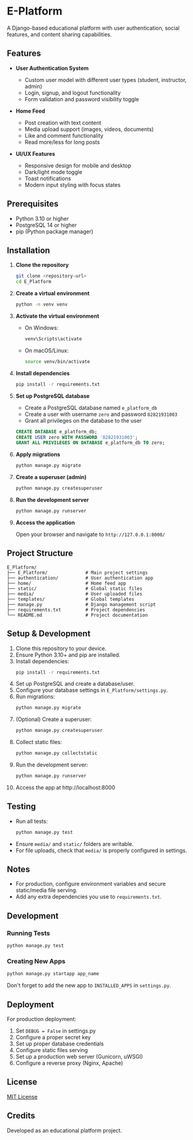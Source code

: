# E-Platform

A Django-based educational platform with user authentication, social features, and content sharing capabilities.

## Features

- **User Authentication System**
  - Custom user model with different user types (student, instructor, admin)
  - Login, signup, and logout functionality
  - Form validation and password visibility toggle

- **Home Feed**
  - Post creation with text content
  - Media upload support (images, videos, documents)
  - Like and comment functionality
  - Read more/less for long posts

- **UI/UX Features**
  - Responsive design for mobile and desktop
  - Dark/light mode toggle
  - Toast notifications
  - Modern input styling with focus states

## Prerequisites

- Python 3.10 or higher
- PostgreSQL 14 or higher
- pip (Python package manager)

## Installation

1. **Clone the repository**

   ```bash
   git clone <repository-url>
   cd E_Platform
   ```

2. **Create a virtual environment**

   ```bash
   python -m venv venv
   ```

3. **Activate the virtual environment**

   - On Windows:
     ```bash
     venv\Scripts\activate
     ```
   - On macOS/Linux:
     ```bash
     source venv/bin/activate
     ```

4. **Install dependencies**

   ```bash
   pip install -r requirements.txt
   ```

5. **Set up PostgreSQL database**

   - Create a PostgreSQL database named `e_platform_db`
   - Create a user with username `zero` and password `82821931003`
   - Grant all privileges on the database to the user

   ```sql
   CREATE DATABASE e_platform_db;
   CREATE USER zero WITH PASSWORD '82821931003';
   GRANT ALL PRIVILEGES ON DATABASE e_platform_db TO zero;
   ```

6. **Apply migrations**

   ```bash
   python manage.py migrate
   ```

7. **Create a superuser (admin)**

   ```bash
   python manage.py createsuperuser
   ```

8. **Run the development server**

   ```bash
   python manage.py runserver
   ```

9. **Access the application**

   Open your browser and navigate to `http://127.0.0.1:8000/`

## Project Structure

```
E_Platform/
├── E_Platform/              # Main project settings
├── authentication/          # User authentication app
├── home/                    # Home feed app
├── static/                  # Global static files
├── media/                   # User uploaded files
├── templates/               # Global templates
├── manage.py                # Django management script
├── requirements.txt         # Project dependencies
└── README.md                # Project documentation
```

## Setup & Development

1. Clone this repository to your device.
2. Ensure Python 3.10+ and pip are installed.
3. Install dependencies:
   ```bash
   pip install -r requirements.txt
   ```
4. Set up PostgreSQL and create a database/user.
5. Configure your database settings in `E_Platform/settings.py`.
6. Run migrations:
   ```bash
   python manage.py migrate
   ```
7. (Optional) Create a superuser:
   ```bash
   python manage.py createsuperuser
   ```
8. Collect static files:
   ```bash
   python manage.py collectstatic
   ```
9. Run the development server:
   ```bash
   python manage.py runserver
   ```
10. Access the app at http://localhost:8000

## Testing
- Run all tests:
  ```bash
  python manage.py test
  ```
- Ensure `media/` and `static/` folders are writable.
- For file uploads, check that `media/` is properly configured in settings.

## Notes
- For production, configure environment variables and secure static/media file serving.
- Add any extra dependencies you use to `requirements.txt`.

## Development

### Running Tests

```bash
python manage.py test
```

### Creating New Apps

```bash
python manage.py startapp app_name
```

Don't forget to add the new app to `INSTALLED_APPS` in `settings.py`.

## Deployment

For production deployment:

1. Set `DEBUG = False` in settings.py
2. Configure a proper secret key
3. Set up proper database credentials
4. Configure static files serving
5. Set up a production web server (Gunicorn, uWSGI)
6. Configure a reverse proxy (Nginx, Apache)

## License

[MIT License](LICENSE)

## Credits

Developed as an educational platform project.
